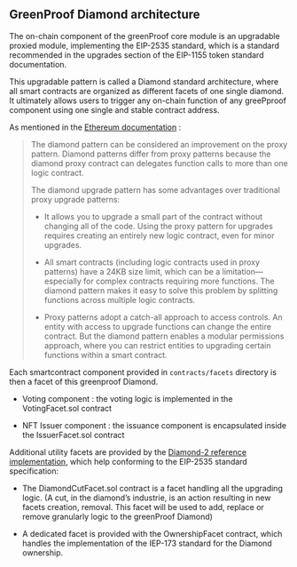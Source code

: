 ## GreenProof Diamond architecture

The on-chain component of the greenProof core module is an upgradable proxied module, implementing the EIP-2535 standard, which is a standard recommended in the upgrades section of the EIP-1155 token standard documentation.

This upgradable pattern is called a Diamond standard architecture, where all smart contracts are organized as different facets of one single diamond. It ultimately allows users to trigger any on-chain function of any greePproof component using one single and stable contract address.

As mentioned in the [Ethereum documentation](https://ethereum.org/en/developers/docs/smart-contracts/upgrading/#diamond-pattern) :

> The diamond pattern can be considered an improvement on the proxy pattern. Diamond patterns differ from proxy patterns because the diamond proxy contract can delegates function calls to more than one logic contract.
>
> The diamond upgrade pattern has some advantages over traditional proxy upgrade patterns:
>
> - It allows you to upgrade a small part of the contract without changing all of the code. Using the proxy pattern for upgrades requires creating an entirely new logic contract, even for minor upgrades.
>
> - All smart contracts (including logic contracts used in proxy patterns) have a 24KB size limit, which can be a limitation—especially for complex contracts requiring more functions. The diamond pattern makes it easy to solve this problem by splitting functions across multiple logic contracts.
>
> - Proxy patterns adopt a catch-all approach to access controls. An entity with access to upgrade functions can change the entire contract. But the diamond pattern enables a modular permissions approach, where you can restrict entities to upgrading certain functions within a smart contract.

Each smartcontract component provided in `contracts/facets` directory is then a facet of this greenproof Diamond.

- Voting component : the voting logic is implemented in the VotingFacet.sol contract

- NFT Issuer component : the issuance component is encapsulated inside the IssuerFacet.sol contract

Additional utility facets are provided by the [Diamond-2 reference implementation](https://github.com/mudgen/diamond-2-hardhat), which help conforming to the EIP-2535 standard specification:

- The DiamondCutFacet.sol contract is a facet handling all the upgrading logic. (A cut, in the diamond’s industrie, is an action resulting in new facets creation, removal. This facet will be used to add, replace or remove granularly logic to the greenProof Diamond)

- A dedicated facet is provided with the OwnershipFacet contract, which handles the implementation of the IEP-173 standard for the Diamond ownership.
